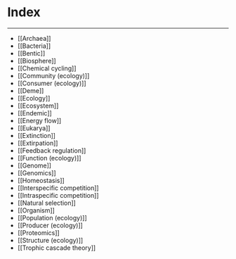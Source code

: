 # Index
---
- [[Archaea]]
- [[Bacteria]]
- [[Bentic]]
- [[Biosphere]]
- [[Chemical cycling]]
- [[Community (ecology)]]
- [[Consumer (ecology)]]
- [[Deme]]
- [[Ecology]]
- [[Ecosystem]]
- [[Endemic]]
- [[Energy flow]]
- [[Eukarya]]
- [[Extinction]]
- [[Extirpation]]
- [[Feedback regulation]]
- [[Function (ecology)]]
- [[Genome]]
- [[Genomics]]
- [[Homeostasis]]
- [[Interspecific competition]]
- [[Intraspecific competition]]
- [[Natural selection]]
- [[Organism]]
- [[Population (ecology)]]
- [[Producer (ecology)]]
- [[Proteomics]]
- [[Structure (ecology)]]
- [[Trophic cascade theory]]